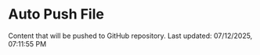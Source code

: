 # Auto Push File

Content that will be pushed to GitHub repository.
Last updated: 07/12/2025, 07:11:55 PM